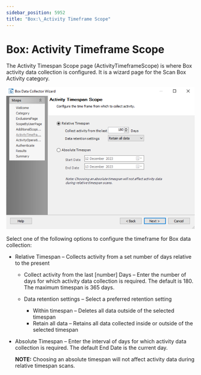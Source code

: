 ```yaml
---
sidebar_position: 5952
title: "Box:\_Activity Timeframe Scope"
---
```


# Box: Activity Timeframe Scope

The Activity Timespan Scope page (ActivityTimeframeScope) is where Box activity data collection is configured. It is a wizard page for the Scan Box Activity category.

![Box DC Wizard Activity Timespan Scope page](../../../../../../../static/images/AccessAnalyzer_12.0/Content/Resources/Images/EnterpriseAuditor/Admin/DataCollector/Box/ActivityTimeframe.png "Box DC Wizard Activity Timespan Scope page")

Select one of the following options to configure the timeframe for Box data collection:

* Relative Timespan – Collects activity from a set number of days relative to the present

  * Collect activity from the last [number] Days – Enter the number of days for which activity data collection is required. The default is 180. The maximum timespan is 365 days.
  * Data retention settings – Select a preferred retention setting

    * Within timespan – Deletes all data outside of the selected timespan
    * Retain all data – Retains all data collected inside or outside of the selected timespan
* Absolute Timespan – Enter the interval of days for which activity data collection is required. The default End Date is the current day.

  **NOTE:** Choosing an absolute timespan will not affect activity data during relative timespan scans.